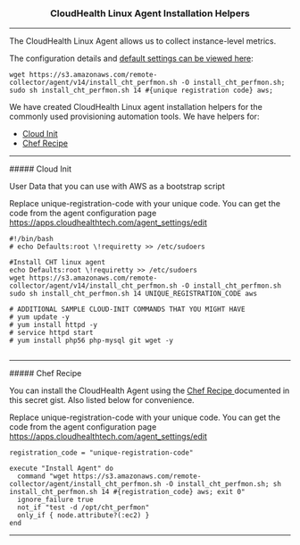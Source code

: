 <h3 align="center">CloudHealth Linux Agent Installation Helpers</h3>
<hr/>

The CloudHealth Linux Agent allows us to collect instance-level metrics. 

The configuration details and [default settings can be viewed here](https://apps.cloudhealthtech.com/agent_settings/edit): 

```
wget https://s3.amazonaws.com/remote-collector/agent/v14/install_cht_perfmon.sh -O install_cht_perfmon.sh;
sudo sh install_cht_perfmon.sh 14 #{unique registration code} aws;
```



We have created CloudHealth Linux agent installation helpers for the commonly used provisioning automation tools. We have helpers for:
  - [Cloud Init](https://gist.github.com/siddtewari/c850ec5c10d8efdbd3bb#cloud-init) 
  - [Chef Recipe](https://gist.github.com/siddtewari/c850ec5c10d8efdbd3bb/#chef-recipe)

<hr/>
##### Cloud Init

User Data that you can use with AWS as a bootstrap script

Replace unique-registration-code with your unique code. You can get the code from the agent configuration page https://apps.cloudhealthtech.com/agent_settings/edit

```
#!/bin/bash
# echo Defaults:root \!requiretty >> /etc/sudoers

#Install CHT linux agent
echo Defaults:root \!requiretty >> /etc/sudoers
wget https://s3.amazonaws.com/remote-collector/agent/v14/install_cht_perfmon.sh -O install_cht_perfmon.sh
sudo sh install_cht_perfmon.sh 14 UNIQUE_REGISTRATION_CODE aws

# ADDITIONAL SAMPLE CLOUD-INIT COMMANDS THAT YOU MIGHT HAVE
# yum update -y
# yum install httpd -y
# service httpd start
# yum install php56 php-mysql git wget -y


```
<hr/>
##### Chef Recipe

You can install the CloudHealth Agent using the [Chef Recipe ](https://gist.github.com/siddtewari/1d406064ecacc52dfd0d) documented in this secret gist. Also listed below for convenience.

Replace unique-registration-code with your unique code. You can get the code from the agent configuration page https://apps.cloudhealthtech.com/agent_settings/edit

```
registration_code = "unique-registration-code" 

execute "Install Agent" do
  command "wget https://s3.amazonaws.com/remote-collector/agent/install_cht_perfmon.sh -O install_cht_perfmon.sh; sh install_cht_perfmon.sh 14 #{registration_code} aws; exit 0"
  ignore_failure true
  not_if "test -d /opt/cht_perfmon"
  only_if { node.attribute?(:ec2) }
end
```
<hr/>
